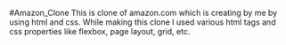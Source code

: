 #Amazon_Clone
This is clone of amazon.com which is creating by me by using html and css. While making this clone I used various html tags and css properties like flexbox, page layout, grid, etc.
